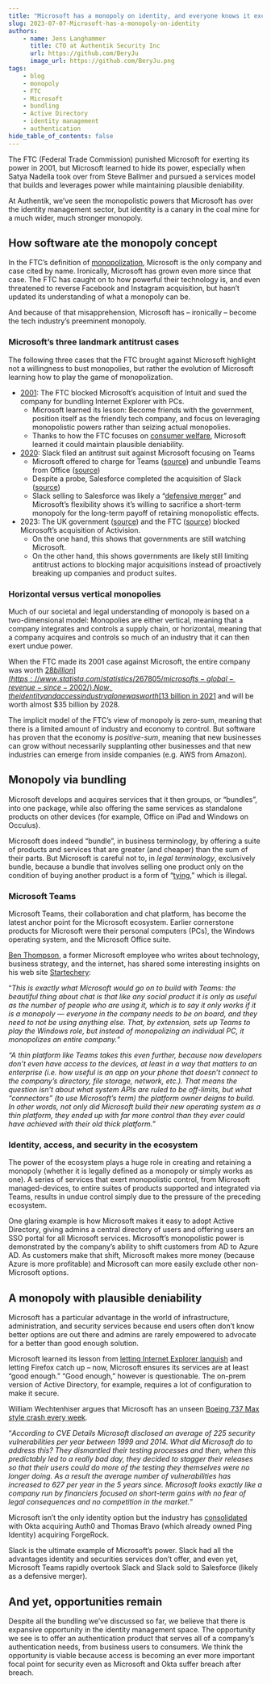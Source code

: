 ```yaml
---
title: "Microsoft has a monopoly on identity, and everyone knows it except the FTC"
slug: 2023-07-07-Microsoft-has-a-monopoly-on-identity
authors:
    - name: Jens Langhammer
      title: CTO at Authentik Security Inc
      url: https://github.com/BeryJu
      image_url: https://github.com/BeryJu.png
tags:
    - blog
    - monopoly
    - FTC
    - Microsoft
    - bundling
    - Active Directory
    - identity management
    - authentication
hide_table_of_contents: false
---
```


The FTC (Federal Trade Commission) punished Microsoft for exerting its power in 2001, but Microsoft learned to hide its power, especially when Satya Nadella took over from Steve Ballmer and pursued a services model that builds and leverages power while maintaining plausible deniability.

At Authentik, we’ve seen the monopolistic powers that Microsoft has over the identity management sector, but identity is a canary in the coal mine for a much wider, much stronger monopoly.

<!--truncate-->

## How software ate the monopoly concept

In the FTC’s definition of [monopolization](https://www.ftc.gov/advice-guidance/competition-guidance/guide-antitrust-laws/single-firm-conduct/monopolization-defined), Microsoft is the only company and case cited by name. Ironically, Microsoft has grown even more since that case. The FTC has caught on to how powerful their technology is, and even threatened to reverse Facebook and Instagram acquisition, but hasn’t updated its understanding of what a monopoly can be.

And because of that misapprehension, Microsoft has – ironically – become the tech industry’s preeminent monopoly.

### Microsoft’s three landmark antitrust cases

The following three cases that the FTC brought against Microsoft highlight not a willingness to bust monopolies, but rather the evolution of Microsoft learning how to play the game of monopolization.

-   [2001](https://www.thebignewsletter.com/p/microsoft-brings-a-cannon-to-a-knife): The FTC blocked Microsoft’s acquisition of Intuit and sued the company for bundling Internet Explorer with PCs.
    -   Microsoft learned its lesson: Become friends with the government, position itself as the friendly tech company, and focus on leveraging monopolistic powers rather than seizing actual monopolies.
    -   Thanks to how the FTC focuses on [consumer welfare](https://www.thebignewsletter.com/p/facebook-hits-1-trillion-in-market), Microsoft learned it could maintain plausible deniability.
-   [2020](https://siliconangle.com/2023/01/25/report-eu-preparing-launch-antitrust-investigation-microsoft-teams/): Slack filed an antitrust suit against Microsoft focusing on Teams
    -   Microsoft offered to charge for Teams ([source](https://www.google.com/search?q=antitrust+slack+salesforce&sourceid=chrome&ie=UTF-8#ip=1:~:text=Microsoft%20offers%20to,com%20%E2%80%BA%20articleshow)) and unbundle Teams from Office ([source](https://www.theinformation.com/briefings/microsoft-to-separate-teams-office-products-under-eu-antitrust-scrutiny))
    -   Despite a probe, Salesforce completed the acquisition of Slack ([source](https://slack.com/blog/news/salesforce-completes-acquisition-of-slack))
    -   Slack selling to Salesforce was likely a “[defensive merger](https://www.thebignewsletter.com/p/an-economy-of-godzillas-salesforce)” and Microsoft’s flexibility shows it’s willing to sacrifice a short-term monopoly for the long-term payoff of retaining monopolistic effects.
-   2023: The UK government ([source](https://www.thebignewsletter.com/p/big-tech-blocked-microsoft-stopped)) and the FTC ([source](https://www.thebignewsletter.com/p/ftc-to-block-microsoft-activision)) blocked Microsoft’s acquisition of Activision.
    -   On the one hand, this shows that governments are still watching Microsoft.
    -   On the other hand, this shows governments are likely still limiting antitrust actions to blocking major acquisitions instead of proactively breaking up companies and product suites.

### Horizontal versus vertical monopolies

Much of our societal and legal understanding of monopoly is based on a two-dimensional model: Monopolies are either vertical, meaning that a company integrates and controls a supply chain, or horizontal, meaning that a company acquires and controls so much of an industry that it can then exert undue power.

When the FTC made its 2001 case against Microsoft, the entire company was worth [$28 billion](https://www.statista.com/statistics/267805/microsofts-global-revenue-since-2002/). Now, the identity and access industry alone was worth [$13 billion in 2021](https://www.globenewswire.com/news-release/2023/01/19/2591625/0/en/Identity-and-Access-Management-Market-Size-Worth-USD-34-52-Billion-by-2028-Report-by-Fortune-Business-Insights.html) and will be worth almost $35 billion by 2028.

The implicit model of the FTC’s view of monopoly is zero-sum, meaning that there is a limited amount of industry and economy to control. But software has proven that the economy is _positive-sum_, meaning that new businesses can grow without necessarily supplanting other businesses and that new industries can emerge from inside companies (e.g. AWS from Amazon).

## Monopoly via bundling

Microsoft develops and acquires services that it then groups, or “bundles”, into one package, while also offering the same services as standalone products on other devices (for example, Office on iPad and Windows on Occulus).

Microsoft does indeed “bundle”, in business terminology, by offering a suite of products and services that are greater (and cheaper) than the sum of their parts. But Microsoft is careful not to, in _legal_ _terminology_, exclusively bundle, because a bundle that involves selling one product only on the condition of buying another product is a form of “[tying](https://www.justice.gov/archives/atr/competition-and-monopoly-single-firm-conduct-under-section-2-sherman-act-chapter-5#:~:text=Tying%20occurs%20when%20a%20firm,what%20could%20be%20viewed%20as),” which is illegal.

### Microsoft Teams

Microsoft Teams, their collaboration and chat platform, has become the latest anchor point for the Microsoft ecosystem. Earlier cornerstone products for Microsoft were their personal computers (PCs), the Windows operating system, and the Microsoft Office suite.

[Ben Thompson](https://stratechery.com/2022/thin-platforms/), a former Microsoft employee who writes about technology, business strategy, and the internet, has shared some interesting insights on his web site [Startechery](https://stratechery.com/2022/thin-platforms/):

“_This is exactly what Microsoft would go on to build with Teams: the beautiful thing about chat is that like any social product it is only as useful as the number of people who are using it, which is to say it only works if it is a monopoly — everyone in the company needs to be on board, and they need to not be using anything else. That, by extension, sets up Teams to play the Windows role, but instead of monopolizing an individual PC, it monopolizes an entire company._”

_“A thin platform like Teams takes this even further, because now developers don’t even have access to the devices, at least in a way that matters to an enterprise (i.e. how useful is an app on your phone that doesn’t connect to the company’s directory, file storage, network, etc.). That means the question isn’t about what system APIs are ruled to be off-limits, but what “connectors” (to use Microsoft’s term) the platform owner deigns to build. In other words, not only did Microsoft build their new operating system as a thin platform, they ended up with far more control than they ever could have achieved with their old thick platform._”

### Identity, access, and security in the ecosystem

The power of the ecosystem plays a huge role in creating and retaining a monopoly (whether it is legally defined as a monopoly or simply works as one). A series of services that exert monopolistic control, from Microsoft managed-devices, to entire suites of products supported and integrated via Teams, results in undue control simply due to the pressure of the preceding ecosystem.

One glaring example is how Microsoft makes it easy to adopt Active Directory, giving admins a central directory of users and offering users an SSO portal for all Microsoft services. Microsoft’s monopolistic power is demonstrated by the company’s ability to shift customers from AD to Azure AD. As customers make that shift, Microsoft makes more money (because Azure is more profitable) and Microsoft can more easily exclude other non-Microsoft options.

## A monopoly with plausible deniability

Microsoft has a particular advantage in the world of infrastructure, administration, and security services because end users often don’t know better options are out there and admins are rarely empowered to advocate for a better than good enough solution.

Microsoft learned its lesson from [letting Internet Explorer languish](https://stratechery.com/2022/thin-platforms/) and letting Firefox catch up – now, Microsoft ensures its services are at least “good enough.” “Good enough,” however is questionable. The on-prem version of Active Directory, for example, requires a lot of configuration to make it secure.

William Wechtenhiser argues that Microsoft has an unseen [Boeing 737 Max style crash every week](https://www.thebignewsletter.com/p/does-microsoft-have-a-boeing-737).

“_According to CVE Details Microsoft disclosed an average of 225 security vulnerabilities per year between 1999 and 2014. What did Microsoft do to address this? They dismantled their testing processes and then, when this predictably led to a really bad day, they decided to stagger their releases so that their users could do more of the testing they themselves were no longer doing. As a result the average number of vulnerabilities has increased to 627 per year in the 5 years since. Microsoft looks exactly like a company run by financiers focused on short-term gains with no fear of legal consequences and no competition in the market._”

Microsoft isn’t the only identity option but the industry has [consolidated](https://www.thebignewsletter.com/p/monopolies-and-cybersecurity-disasters) with Okta acquiring Auth0 and Thomas Bravo (which already owned Ping Identity) acquiring ForgeRock.

Slack is the ultimate example of Microsoft’s power. Slack had all the advantages identity and securities services don’t offer, and even yet, Microsoft Teams rapidly overtook Slack and Slack sold to Salesforce (likely as a defensive merger).

## And yet, opportunities remain

Despite all the bundling we’ve discussed so far, we believe that there is expansive opportunity in the identity management space. The opportunity we see is to offer an authentication product that serves all of a company’s authentication needs, from business users to consumers. We think the opportunity is viable because access is becoming an ever more important focal point for security even as Microsoft and Okta suffer breach after breach.
